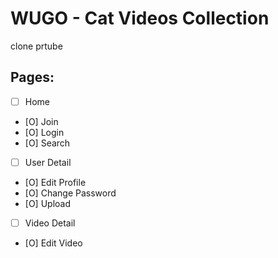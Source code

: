 # WUGO - Cat Videos Collection

clone prtube

## Pages:

- [ ] Home
- [O] Join
- [O] Login
- [O] Search

- [ ] User Detail
- [O] Edit Profile
- [O] Change Password
- [O] Upload
- [ ] Video Detail
- [O] Edit Video
